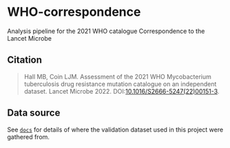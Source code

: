 # WHO-correspondence
Analysis pipeline for the 2021 WHO catalogue Correspondence to the Lancet Microbe

## Citation

> Hall MB, Coin LJM. Assessment of the 2021 WHO Mycobacterium tuberculosis drug resistance mutation catalogue on an independent dataset. Lancet Microbe 2022. DOI:[10.1016/S2666-5247(22)00151-3][doi].

## Data source

See [`docs`](docs/) for details of where the validation dataset used in this project were gathered from.


[doi]: https://doi.org/10.1016/S2666-5247(22)00151-3

